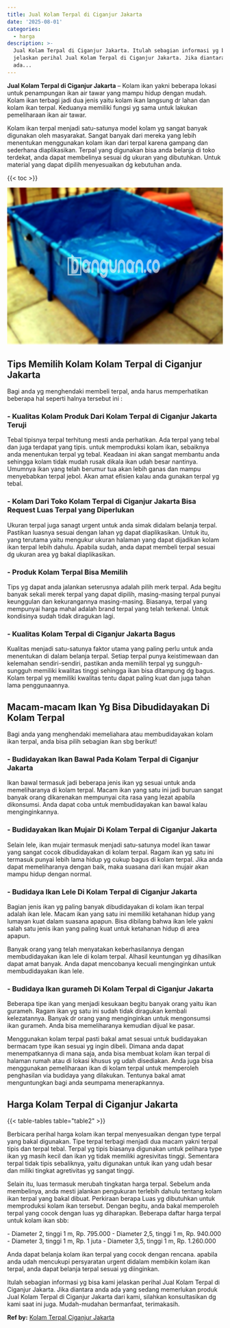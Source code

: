 ```yaml
---
title: Jual Kolam Terpal di Ciganjur Jakarta
date: '2025-08-01'
categories:
  - harga
description: >-
  Jual Kolam Terpal di Ciganjur Jakarta. Itulah sebagian informasi yg bisa kami
  jelaskan perihal Jual Kolam Terpal di Ciganjur Jakarta. Jika diantara anda
  ada...
---
```


**Jual Kolam Terpal di Ciganjur Jakarta** – Kolam ikan yakni beberapa lokasi untuk penampungan ikan air tawar yang mampu hidup dengan mudah. Kolam ikan terbagi jadi dua jenis yaitu kolam ikan langsung dr lahan dan kolam ikan terpal. Keduanya memiliki fungsi yg sama untuk lakukan pemeliharaan ikan air tawar.

Kolam ikan terpal menjadi satu-satunya model kolam yg sangat banyak digunakan oleh masyarakat. Sangat banyak dari mereka yang lebih menentukan menggunakan kolam ikan dari terpal karena gampang dan sederhana diaplikasikan. Terpal yang digunakan bisa anda belanja di toko terdekat, anda dapat membelinya sesuai dg ukuran yang dibutuhkan. Untuk material yang dapat dipilih menyesuaikan dg kebutuhan anda.

{{< toc >}}

![Jual Kolam Terpal di Ciganjur Jakarta](/images/jual-kolam-terpal-29.png)

## Tips Memilih Kolam Kolam Terpal di Ciganjur Jakarta

Bagi anda yg menghendaki membeli terpal, anda harus memperhatikan beberapa hal seperti halnya tersebut ini :

### \- Kualitas Kolam Produk Dari Kolam Terpal di Ciganjur Jakarta Teruji

Tebal tipisnya terpal terhitung mesti anda perhatikan. Ada terpal yang tebal dan juga terdapat yang tipis. untuk memproduksi kolam ikan, sebaiknya anda menentukan terpal yg tebal. Keadaan ini akan sangat membantu anda sehingga kolam tidak mudah rusak dikala ikan udah besar nantinya. Umumnya ikan yang telah berumur tua akan lebih ganas dan mampu menyebabkan terpal jebol. Akan amat efisien kalau anda gunakan terpal yg tebal.

### \- Kolam Dari Toko Kolam Terpal di Ciganjur Jakarta Bisa Request Luas Terpal yang Diperlukan

Ukuran terpal juga sanagt urgent untuk anda simak didalam belanja terpal. Pastikan luasnya sesuai dengan lahan yg dapat diaplikasikan. Untuk itu, yang terutama yaitu mengukur ukuran halaman yang dapat dijadikan kolam ikan terpal lebih dahulu. Apabila sudah, anda dapat membeli terpal sesuai dg ukuran area yg bakal diaplikasikan.

### \- Produk Kolam Terpal Bisa Memilih

Tips yg dapat anda jalankan seterusnya adalah pilih merk terpal. Ada begitu banyak sekali merek terpal yang dapat dipilih, masing-masing terpal punyai keunggulan dan kekurangannya masing-masing. Biasanya, terpal yang mempunyai harga mahal adalah brand terpal yang telah terkenal. Untuk kondisinya sudah tidak diragukan lagi.

### \- Kualitas Kolam Terpal di Ciganjur Jakarta Bagus

Kualitas menjadi satu-satunya faktor utama yang paling perlu untuk anda menentukan di dalam belanja terpal. Setiap terpal punya keistimewaan dan kelemahan sendiri-sendiri, pastikan anda memilih terpal yg sungguh-sungguh memiliki kwalitas tinggi sehingga ikan bisa ditampung dg bagus. Kolam terpal yg memiliki kwalitas tentu dapat paling kuat dan juga tahan lama penggunaannya.

## Macam-macam Ikan Yg Bisa Dibudidayakan Di Kolam Terpal

Bagi anda yang menghendaki memeliahara atau membudidayakan kolam ikan terpal, anda bisa pilih sebagian ikan sbg berikut!

### \- Budidayakan Ikan Bawal Pada Kolam Terpal di Ciganjur Jakarta

Ikan bawal termasuk jadi beberapa jenis ikan yg sesuai untuk anda memeliharanya di kolam terpal. Macam ikan yang satu ini jadi buruan sangat banyak orang dikarenakan mempunyai cita rasa yang lezat apabila dikonsumsi. Anda dapat coba untuk membudidayakan kan bawal kalau menginginkannya.

### \- Budidayakan Ikan Mujair Di Kolam Terpal di Ciganjur Jakarta

Selain lele, ikan mujair termasuk menjadi satu-satunya model ikan tawar yang sangat cocok dibudidayakan di kolam terpal. Ragam ikan yg satu ini termasuk punyai lebih lama hidup yg cukup bagus di kolam terpal. Jika anda dapat memeliharanya dengan baik, maka suasana dari ikan mujair akan mampu hidup dengan normal.

### \- Budidaya Ikan Lele Di Kolam Terpal di Ciganjur Jakarta

Bagian jenis ikan yg paling banyak dibudidayakan di kolam ikan terpal adalah ikan lele. Macam ikan yang satu ini memiliki ketahanan hidup yang lumayan kuat dalam suasana apapun. Bisa dibilang bahwa ikan lele yakni salah satu jenis ikan yang paling kuat untuk ketahanan hidup di area apapun.

Banyak orang yang telah menyatakan keberhasilannya dengan membudidayakan ikan lele di kolam terpal. Alhasil keuntungan yg dihasilkan dapat amat banyak. Anda dapat mencobanya kecuali menginginkan untuk membudidayakan ikan lele.

### \- Budidaya Ikan gurameh Di Kolam Terpal di Ciganjur Jakarta

Beberapa tipe ikan yang menjadi kesukaan begitu banyak orang yaitu ikan gurameh. Ragam ikan yg satu ini sudah tidak diragukan kembali kelezatannya. Banyak dr orang yang menginginkan untuk mengonsumsi ikan gurameh. Anda bisa memeliharanya kemudian dijual ke pasar.

Menggunakan kolam terpal pasti bakal amat sesuai untuk budidayakan bermacam type ikan sesuai yg ingin dibeli. Dimana anda dapat menempatkannya di mana saja, anda bisa membuat kolam ikan terpal di halaman rumah atau di lokasi khusus yg udah disediakan. Anda juga bisa menggunakan pemeliharaan ikan di kolam terpal untuk memperoleh penghasilan via budidaya yang dilakukan. Tentunya bakal amat menguntungkan bagi anda seumpama menerapkannya.

## Harga Kolam Terpal di Ciganjur Jakarta

{{< table-tables table="table2" >}}

Berbicara perihal harga kolam ikan terpal menyesuaikan dengan type terpal yang bakal digunakan. Tipe terpal terbagi menjadi dua macam yakni terpal tipis dan terpal tebal. Terpal yg tipis biasanya digunakan untuk pelihara type ikan yg masih kecil dan ikan yg tidak memiliki agresivitas tinggi. Sementara terpal tidak tipis sebaliknya, yaitu digunakan untuk ikan yang udah besar dan miliki tingkat agretivitas yg sangat tinggi.

Selain itu, luas termasuk merubah tingkatan harga terpal. Sebelum anda membelinya, anda mesti jalankan pengukuran terlebih dahulu tentang kolam ikan terpal yang bakal dibuat. Perkiraan berapa Luas yg dibutuhkan untuk memproduksi kolam ikan tersebut. Dengan begitu, anda bakal memperoleh terpal yang cocok dengan luas yg diharapkan. Beberapa daftar harga terpal untuk kolam ikan sbb:

\- Diameter 2, tinggi 1 m, Rp. 795.000 - Diameter 2,5, tinggi 1 m, Rp. 940.000 - Diameter 3, tinggi 1 m, Rp. 1 juta - Diameter 3,5, tinggi 1 m, Rp. 1.260.000

Anda dapat belanja kolam ikan terpal yang cocok dengan rencana. apabila anda udah mencukupi persyaratan urgent didalam membikin kolam ikan terpal, anda dapat belanja terpal sesuai yg diinginkan.

Itulah sebagian informasi yg bisa kami jelaskan perihal Jual Kolam Terpal di Ciganjur Jakarta. Jika diantara anda ada yang sedang memerlukan produk Jual Kolam Terpal di Ciganjur Jakarta dari kami, silahkan konsultasikan dg kami saat ini juga. Mudah-mudahan bermanfaat, terimakasih.

**Ref by:** [Kolam Terpal Ciganjur Jakarta](https://id.wikipedia.org/wiki/Kolam)
